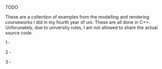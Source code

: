 TODO

These are a collection of examples from the modelling and rendering courseworks I did in my fourth year of uni. These are all done in C++. 
Unforunately, due to university rules, I am not allowed to share the actual source code.

1 -

2 -

3 -
